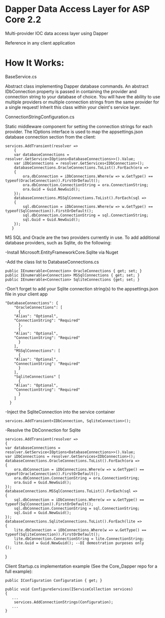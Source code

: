 # Dapper Data Access Layer for ASP Core 2.2
Multi-provider IOC data access layer using Dapper

Reference in any client application
	
# How It Works:

BaseService.cs

Abstract class implementing Dapper database commands. An abstract IDbConnection property is passed in containing the provider and connection string to your database of choice. You will have the ability to use multiple providers or multiple connection strings from the same provider for a single request! Inherit this class within your cleint's service layer.


ConnectionStringConfiguration.cs

Static middleware component for setting the connection strings for each provider. The IOptions interface is used to map the appsettings.json database connection section from the client:

	services.AddTransient(resolver =>
	    {
		var databaseConnections = resolver.GetService<IOptions<DatabaseConnections>>().Value;
		var iDbConnections = resolver.GetServices<IDbConnection>();
		databaseConnections.OracleConnections.ToList().ForEach(ora =>
		{
		    ora.dbConnection = iDbConnections.Where(w => w.GetType() == typeof(OracleConnection)).FirstOrDefault();
		    ora.dbConnection.ConnectionString = ora.ConnectionString;
		    ora.Guid = Guid.NewGuid();
		});
		databaseConnections.MSSqlConnections.ToList().ForEach(sql =>
		{
		    sql.dbConnection = iDbConnections.Where(w => w.GetType() == typeof(SqlConnection)).FirstOrDefault();
		    sql.dbConnection.ConnectionString = sql.ConnectionString;
		    sql.Guid = Guid.NewGuid();
		});
	   }
				
MS SQL and Oracle are the two providers currently in use. To add additional database providers, such as Sqlite, do the following:

-Install Microsoft.EntityFrameworkCore.Sqlite via Nuget
			
-Add the class list to DatabaseConnections.cs

	public IEnumerable<Connection> OracleConnections { get; set; }
	public IEnumerable<Connection> MSSqlConnections { get; set; }
	public IEnumerable<Connection> SqliteConnections {get; set; }
				
-Don't forget to add your Sqlite connection string(s) to the appsettings.json file in your client app

	"DatabaseConnections": {
	    "OracleConnections": [
	      {
		"Alias": "Optional",        
		"ConnectionString": "Required"
	      },
	      {
		"Alias": "Optional",        
		"ConnectionString": "Required"
	      }
	    ],
	    "MSSqlConnections": [
	      {
		"Alias": "Optional",        
		"ConnectionString": "Required"
	      }
	    ],
	    "SqliteConnections" [
	      {
		"Alias": "Optional",
		"ConnectionString": "Required"
	      }
	    ]
	  }
				
-Inject the SqliteConnection into the service container

	services.AddTransient<IDbConnection, SqliteConnection>();
				
-Resolve the DbConnection for Sqlite

	services.AddTransient(resolver =>
    {
	var databaseConnections = resolver.GetService<IOptions<DatabaseConnections>>().Value;
	var iDbConnections = resolver.GetServices<IDbConnection>();
	databaseConnections.OracleConnections.ToList().ForEach(ora =>
	{
	    ora.dbConnection = iDbConnections.Where(w => w.GetType() == typeof(OracleConnection)).FirstOrDefault();
	    ora.dbConnection.ConnectionString = ora.ConnectionString;
	    ora.Guid = Guid.NewGuid();
	});
	databaseConnections.MSSqlConnections.ToList().ForEach(sql =>
	{
	    sql.dbConnection = iDbConnections.Where(w => w.GetType() == typeof(SqlConnection)).FirstOrDefault();
	    sql.dbConnection.ConnectionString = sql.ConnectionString;
	    sql.Guid = Guid.NewGuid();
	});
	databaseConnections.SqliteConnections.ToList().ForEach(lite =>
	{
	    lite.dbConnection = iDbConnections.Where(w => w.GetType() == typeof(SqliteConnection)).FirstOrDefault();
	    lite.dbConnection.ConnectionString = lite.ConnectionString;
	    lite.Guid = Guid.NewGuid();	--DI demostration purposes only					
	{);

 }
				
				
Client Startup.cs implementation example (See the Core_Dapper repo for a full example):

	public IConfiguration Configuration { get; }

	public void ConfigureServices(IServiceCollection services)
	{
	   ...   
	    services.AddConnectionStrings(Configuration);
	   ...
	}
		
